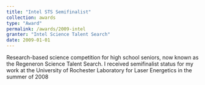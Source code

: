 ```yaml
---
title: "Intel STS Semifinalist"
collection: awards
type: "Award"
permalink: /awards/2009-intel
granter: "Intel Science Talent Search"
date: 2009-01-01
---
```


Research-based science competition for high school seniors, now known as the Regeneron Science Talent Search. I received semifinalist status for my work at the University of Rochester Laboratory for Laser Energetics in the summer of 2008
